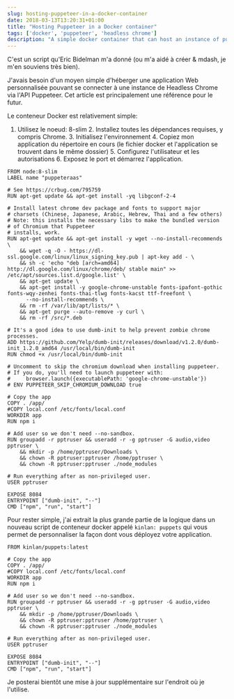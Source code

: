 ```yaml
---
slug: hosting-puppeteer-in-a-docker-container
date: 2018-03-13T13:20:31+01:00
title: "Hosting Puppeteer in a Docker container"
tags: ['docker', 'puppeteer', 'headless chrome']
description: "A simple docker container that can host an instance of puppeteer and a custom app."
---
```



C'est un script qu'Eric Bidelman m'a donné (ou m'a aidé à créer & mdash, je m'en souviens très bien).

J'avais besoin d'un moyen simple d'héberger une application Web personnalisée pouvant se connecter à une instance de Headless Chrome via l'API Puppeteer. Cet article est principalement une référence pour le futur.

Le conteneur Docker est relativement simple:

1. Utilisez le noeud: 8-slim 2. Installez toutes les dépendances requises, y compris Chrome. 3. Initialisez l'environnement 4. Copiez mon application du répertoire en cours (le fichier docker et l'application se trouvent dans le même dossier) 5. Configurez l'utilisateur et les autorisations 6. Exposez le port et démarrez l'application.


```docker
FROM node:8-slim
LABEL name "puppeteraas"

# See https://crbug.com/795759
RUN apt-get update && apt-get install -yq libgconf-2-4

# Install latest chrome dev package and fonts to support major 
# charsets (Chinese, Japanese, Arabic, Hebrew, Thai and a few others)
# Note: this installs the necessary libs to make the bundled version 
# of Chromium that Puppeteer
# installs, work.
RUN apt-get update && apt-get install -y wget --no-install-recommends \
    && wget -q -O - https://dl-ssl.google.com/linux/linux_signing_key.pub | apt-key add - \
    && sh -c 'echo "deb [arch=amd64] http://dl.google.com/linux/chrome/deb/ stable main" >> /etc/apt/sources.list.d/google.list' \
    && apt-get update \
    && apt-get install -y google-chrome-unstable fonts-ipafont-gothic fonts-wqy-zenhei fonts-thai-tlwg fonts-kacst ttf-freefont \
      --no-install-recommends \
    && rm -rf /var/lib/apt/lists/* \
    && apt-get purge --auto-remove -y curl \
    && rm -rf /src/*.deb

# It's a good idea to use dumb-init to help prevent zombie chrome processes.
ADD https://github.com/Yelp/dumb-init/releases/download/v1.2.0/dumb-init_1.2.0_amd64 /usr/local/bin/dumb-init
RUN chmod +x /usr/local/bin/dumb-init

# Uncomment to skip the chromium download when installing puppeteer. 
# If you do, you'll need to launch puppeteer with:
#     browser.launch({executablePath: 'google-chrome-unstable'})
# ENV PUPPETEER_SKIP_CHROMIUM_DOWNLOAD true

# Copy the app
COPY . /app/
#COPY local.conf /etc/fonts/local.conf
WORKDIR app
RUN npm i

# Add user so we don't need --no-sandbox.
RUN groupadd -r pptruser && useradd -r -g pptruser -G audio,video pptruser \
    && mkdir -p /home/pptruser/Downloads \
    && chown -R pptruser:pptruser /home/pptruser \
    && chown -R pptruser:pptruser ./node_modules

# Run everything after as non-privileged user.
USER pptruser

EXPOSE 8084
ENTRYPOINT ["dumb-init", "--"]
CMD ["npm", "run", "start"]
```


Pour rester simple, j'ai extrait la plus grande partie de la logique dans un nouveau script de conteneur docker appelé `kinlan: puppets` qui vous permet de personnaliser la façon dont vous déployez votre application.


```docker
FROM kinlan/puppets:latest

# Copy the app
COPY . /app/
#COPY local.conf /etc/fonts/local.conf
WORKDIR app
RUN npm i

# Add user so we don't need --no-sandbox.
RUN groupadd -r pptruser && useradd -r -g pptruser -G audio,video pptruser \
    && mkdir -p /home/pptruser/Downloads \
    && chown -R pptruser:pptruser /home/pptruser \
    && chown -R pptruser:pptruser ./node_modules

# Run everything after as non-privileged user.
USER pptruser

EXPOSE 8084
ENTRYPOINT ["dumb-init", "--"]
CMD ["npm", "run", "start"]
```


Je posterai bientôt une mise à jour supplémentaire sur l'endroit où je l'utilise.